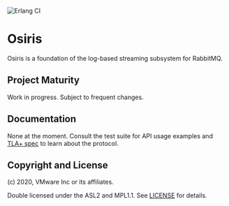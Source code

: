 ![Erlang CI](https://github.com/rabbitmq/osiris/workflows/Erlang%20CI/badge.svg)

# Osiris

Osiris is a foundation of the log-based streaming subsystem for RabbitMQ. 

## Project Maturity

Work in progress. Subject to frequent changes.

## Documentation

None at the moment. Consult the test suite for API usage examples
and [TLA+ spec](./tla) to learn about the protocol.

## Copyright and License

(c) 2020, VMware Inc or its affiliates.

Double licensed under the ASL2 and MPL1.1.
See [LICENSE](./LICENSE) for details.
